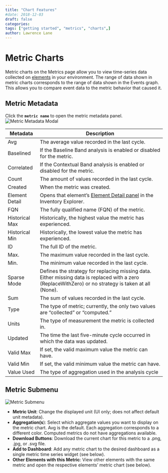 ```yaml
---
title: "Chart Features"
#date: 2018-12-03
draft: false
categories:
tags: ["getting started", "metrics", "charts",]
author: Lawrence Lane
---
```


# Metric Charts
Metric charts on the Metrics page allow you to view time-series data collected on [elements][2] in your environment. The range of data shown in metric charts corresponds to the range of data shown in the Events graph. This allows you to compare event data to the metric behavior that caused it.

## Metric Metadata
Click the **`metric name`** to open the metric metadata panel.
![Metric Metadata Modal](/images/metric-page/metric-metadata-modal.png)

| Metadata       | Description                                                                                                                                           |
|----------------|-------------------------------------------------------------------------------------------------------------------------------------------------------|
| Avg            | The average value recorded in the last cycle.                                                                                                         |
| Baselined      | If the Baseline Band analysis is enabled or disabled for the metric.                                                                                  |
| Correlated     | If the Contextual Band analysis is enabled or disabled for the metric.                                                                                |
| Count          | The amount of values recorded in the last cycle.                                                                                                      |
| Created        | When the metric was created.                                                                                                                          |
| Element Detail | Opens that element’s [Element Detail panel][3] in the Inventory Explorer.                                                                             |
| FQN            | The fully qualified name (FQN) of the metric.                                                                                                         |
| Historical Max | Historically, the highest value the metric has experienced.                                                                                           |
| Historical Min | Historically, the lowest value the metric has experienced.                                                                                            |
| ID             | The full ID of the metric.                                                                                                                            |
| Max.           | The maximum value recorded in the last cycle.                                                                                                         |
| Min.           | The minimum value recorded in the last cycle.                                                                                                         |
| Sparse Mode    | Defines the strategy for replacing missing data. Either missing data is replaced with a zero (ReplaceWithZero) or no strategy is taken at all (None). |
| Sum            | The sum of values recorded in the last cycle.                                                                                                         |
| Type           | The type of metric; currently, the only two values are “collected” or “computed.”                                                                     |
| Units          | The type of measurement the metric is collected in.                                                                                                   |
| Updated        | The time the last five-minute cycle occurred in which the data was updated.                                                                           |
| Valid Max      | If set, the valid maximum value the metric can have.                                                                                                  |
| Valid Min      | If set, the valid minimum value the metric can have.                                                                                                  |
| Value Used     | The type of aggregation used in the analysis cycle                                                                                                    |



## Metric Submenu
![Metric Submenu](/images/metric-page/metric-submenu.png)

 - **Metric Unit**: Change the displayed unit (UI only; does not affect default unit metadata).
 - **Aggregation(s**): Select which aggregate values you want to display on the metric chart. Avg is the default. Each aggregation corresponds to a different color. Computed metrics do not have aggregations available.
 - **Download Buttons**: Download the current chart for this metric to a .png, .jpg, or .svg file.
 - **Add to Dashboard**: Add any metric chart to the desired dashboard as a single metric time series widget (see below).
 - **Other Elements with this Metric**: View other elements with the same metric and open the respective elements’ metric chart (see below).




[1]: adfafa
[2]: adfa
[3]: adfa
